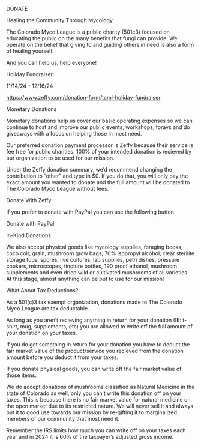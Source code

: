 DONATE

Healing the Community Through Mycology

The Colorado Myco League is a public charity (501c3) focused on educating the public on the many benefits that fungi can provide. We operate on the belief that giving to and guiding others in need is also a form of healing yourself.

And you can help us, help everyone!

Holiday Fundraiser:

11/14/24 – 12/16/24

https://www.zeffy.com/donation-form/tcml-holiday-fundraiser

Monetary Donations

Monetary donations help us cover our basic operating expenses so we can continue to host and improve our public events, workshops, forays and do giveaways with a focus on helping those in most need.

Our preferred donation payment processor is Zeffy because their service is fee free for public charities. 100% of your intended donation is recieved by our organization to be used for our mission.

Under the Zeffy donation summary, we’d recommend changing the contribution to “other” and type in $0. If you do that, you will only pay the exact amount you wanted to donate and the full amount will be donated to The Colorado Myco League without fees.

Donate With Zeffy

If you prefer to donate with PayPal you can use the following button.

Donate with PayPal

In-Kind Donations

We also accept physical goods like mycology supplies, foraging books, coco coir, grain, mushroom grow bags, 70% isopropyl alcohol, clear sterilite storage tubs, spores, live cultures, lab supplies, petri dishes, pressure cookers, microscopes, tincture bottles, 190 proof ethanol, mushroom supplements and even dried wild or cultivated mushrooms of all varieties. At this stage, almost anything can be put to use for our mission!

What About Tax Deductions?

As a 501(c)3 tax exempt organization, donations made to The Colorado Myco League are tax deductable.

As long as you aren’t recieving anything in return for your donation (IE: t-shirt, mug, supplements, etc) you are allowed to write off the full amount of your donation on your taxes.

If you do get something in return for your donation you have to deduct the fair market value of the product/service you recieved from the donation amount before you deduct it from your taxes.

If you donate physical goods, you can write off the fair market value of those items.

We do accept donations of mushrooms classified as Natural Medicine in the state of Colorado as well, only you can’t write this donation off on your taxes. This is because there is no fair market value for natural medicine on the open market due to its restricted nature. We will never sell it and always put it to good use towards our mission by re-gifting it to marginalized members of our community that most need it.

Remember the IRS limits how much you can write off on your taxes each year and in 2024 it is 60% of the taxpayer’s adjusted gross income.